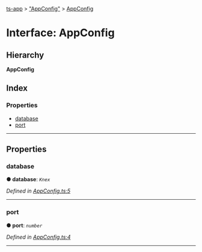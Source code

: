 [ts-app](../README.md) > ["AppConfig"](../modules/_appconfig_.md) > [AppConfig](../interfaces/_appconfig_.appconfig.md)

# Interface: AppConfig

## Hierarchy

**AppConfig**

## Index

### Properties

* [database](_appconfig_.appconfig.md#database)
* [port](_appconfig_.appconfig.md#port)

---

## Properties

<a id="database"></a>

###  database

**● database**: *`Knex`*

*Defined in [AppConfig.ts:5](https://github.com/jmeyers91/ts-app/blob/ae30f87/src/AppConfig.ts#L5)*

___
<a id="port"></a>

###  port

**● port**: *`number`*

*Defined in [AppConfig.ts:4](https://github.com/jmeyers91/ts-app/blob/ae30f87/src/AppConfig.ts#L4)*

___

